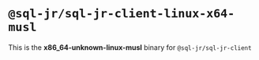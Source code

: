 # `@sql-jr/sql-jr-client-linux-x64-musl`

This is the **x86_64-unknown-linux-musl** binary for `@sql-jr/sql-jr-client`
